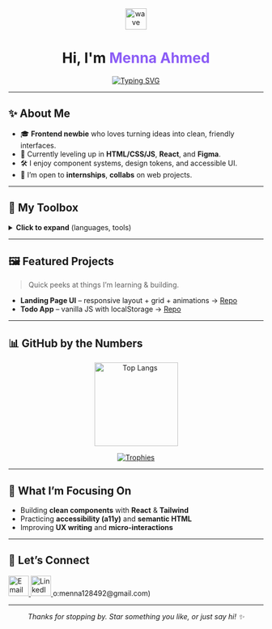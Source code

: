 <!--
README template for a standout animated GitHub profile.
1) Replace ALL occurrences of USERNAME with your actual GitHub username.
2) Replace links for LinkedIn/Behance/Email.
3) Commit this as README.md in a repo named exactly your USERNAME.
-->

<div align="center">

<img src="https://media.giphy.com/media/hvRJCLFzcasrR4ia7z/giphy.gif" width="42" alt="wave"/>

# Hi, I'm <span style="color:#8b5cf6">Menna Ahmed</span>

[![Typing SVG](https://readme-typing-svg.herokuapp.com?font=Fira+Code\&size=22\&duration=3000\&pause=800\&center=true\&vCenter=true\&width=650\&lines=Frontend+Developer+with+React+%26+Vite;I+love+building+modern+web+apps;Learning+%26+improving+every+day;Open+to+internships+and+collabs+%F0%9F%9A%80)](https://git.io/typing-svg)


</div>

---

## ✨ About Me

* 🎓 **Frontend newbie** who loves turning ideas into clean, friendly interfaces.
* 🌱 Currently leveling up in **HTML/CSS/JS**, **React**, and **Figma**.
* 🛠 I enjoy component systems, design tokens, and accessible UI.
* 🤝 I’m open to **internships**, **collabs** on web projects.

---

## 🧰 My Toolbox

<details>
  <summary><b>Click to expand</b> (languages, tools)</summary>
  <br/>
  <p>
    <img alt="HTML" height="32" src="https://cdn.jsdelivr.net/gh/devicons/devicon@latest/icons/html5/html5-original.svg"/>
    <img alt="CSS" height="32" src="https://cdn.jsdelivr.net/gh/devicons/devicon@latest/icons/css3/css3-original.svg"/>
    <img alt="JavaScript" height="32" src="https://cdn.jsdelivr.net/gh/devicons/devicon@latest/icons/javascript/javascript-original.svg"/>
    <img alt="React" height="32" src="https://cdn.jsdelivr.net/gh/devicons/devicon@latest/icons/react/react-original.svg"/>
    <img alt="Bootstrap" height="32" src="https://cdn.jsdelivr.net/gh/devicons/devicon@latest/icons/bootstrap/bootstrap-original.svg"/>
    <img alt="TailwindCSS" height="32" src="https://cdn.jsdelivr.net/gh/devicons/devicon@latest/icons/tailwindcss/tailwindcss-original.svg"/>
    <img alt="Git" height="32" src="https://cdn.jsdelivr.net/gh/devicons/devicon@latest/icons/git/git-original.svg"/>
    <img alt="GitHub" height="32" src="https://cdn.jsdelivr.net/gh/devicons/devicon@latest/icons/github/github-original.svg"/>
    <img alt="VS Code" height="32" src="https://cdn.jsdelivr.net/gh/devicons/devicon@latest/icons/vscode/vscode-original.svg"/>
  </p>
</details>

---

## 🖼️ Featured Projects

> Quick peeks at things I’m learning & building.

* **Landing Page UI** – responsive layout + grid + animations → [Repo](https://github.com/Mennaahmed08/simple-landing-page)  
* **Todo App** – vanilla JS with localStorage → [Repo](https://github.com/Mennaahmed08/To-Do-App)

---

## 📊 GitHub by the Numbers

<div align="center">

<a href="https://github.com/anuraghazra/github-readme-stats"><img alt="Top Langs" height="165" src="https://github-readme-stats.vercel.app/api/top-langs/?username=Mennaahmed08&layout=compact&langs_count=8"/></a>

<a href="https://github.com/ryo-ma/github-profile-trophy"><img alt="Trophies" src="https://github-profile-trophy.vercel.app/?username=Mennaahmed08&row=1&margin-w=8"/></a>

</div>

---

## 🎯 What I’m Focusing On

* Building **clean components** with **React** & **Tailwind**
* Practicing **accessibility (a11y)** and **semantic HTML**
* Improving **UX writing** and **micro-interactions**

---

## 💬 Let’s Connect

<a href="mailto:menna128492@gmail.com">
  <img src="https://cdn-icons-png.flaticon.com/512/732/732200.png" alt="Email" width="40" height="40"/>
</a>
<a href="https://www.linkedin.com/in/menna-ahmed-3a5484324/">
  <img src="https://cdn-icons-png.flaticon.com/512/174/174857.png" alt="LinkedIn" width="40" height="40"/>
</a>o:menna128492@gmail.com)

---

<p align="center">
  <i>Thanks for stopping by. Star something you like, or just say hi! ✨</i>
</p>
